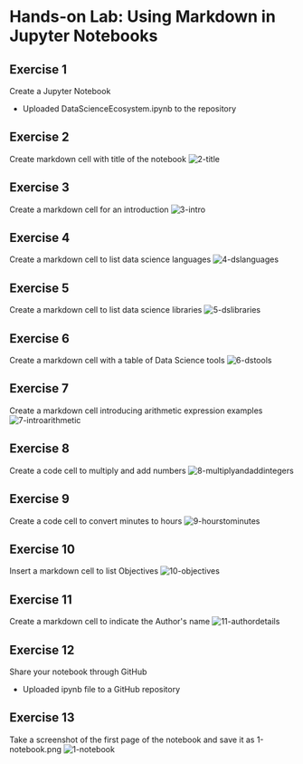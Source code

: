 # Hands-on Lab: Using Markdown in Jupyter Notebooks
## Exercise 1
Create a Jupyter Notebook
- Uploaded DataScienceEcosystem.ipynb to the repository

## Exercise 2
Create markdown cell with title of the notebook
![2-title](https://github.com/user-attachments/assets/e7c2a069-7ccd-49d3-ac44-9b0fbb6f1639)

## Exercise 3
Create a markdown cell for an introduction
![3-intro](https://github.com/user-attachments/assets/3f035346-2e58-48cc-8ba8-d29120d61bee)

## Exercise 4
Create a markdown cell to list data science languages
![4-dslanguages](https://github.com/user-attachments/assets/f54c60cc-ddf4-4c4b-9e88-bf7c89e57919)

## Exercise 5
Create a markdown cell to list data science libraries
![5-dslibraries](https://github.com/user-attachments/assets/71d1fd39-bb56-4530-a14b-c85595dc8e21)

## Exercise 6
Create a markdown cell with a table of Data Science tools
![6-dstools](https://github.com/user-attachments/assets/5376dc70-7599-4eb7-ab31-c9a9524bde48)

## Exercise 7
Create a markdown cell introducing arithmetic expression examples
![7-introarithmetic](https://github.com/user-attachments/assets/ce3331e5-46bd-4799-babe-98750871b5bd)

## Exercise 8
Create a code cell to multiply and add numbers
![8-multiplyandaddintegers](https://github.com/user-attachments/assets/c21363d7-3aef-488f-bd95-e830d5d88e7d)

## Exercise 9
Create a code cell to convert minutes to hours
![9-hourstominutes](https://github.com/user-attachments/assets/4ce5fb38-5556-4c2d-aea6-7c485db28092)

## Exercise 10
Insert a markdown cell to list Objectives
![10-objectives](https://github.com/user-attachments/assets/57904a70-6fe3-40d5-ad6f-a2882a8c6861)

## Exercise 11
Create a markdown cell to indicate the Author's name
![11-authordetails](https://github.com/user-attachments/assets/3573f36b-8fe2-4563-a394-add2a2248e55)

## Exercise 12
Share your notebook through GitHub
- Uploaded ipynb file to a GitHub repository

## Exercise 13
Take a screenshot of the first page of the notebook and save it as 1-notebook.png
![1-notebook](https://github.com/user-attachments/assets/8312982d-ba63-4a5a-aa0a-dfac15c34b00)

